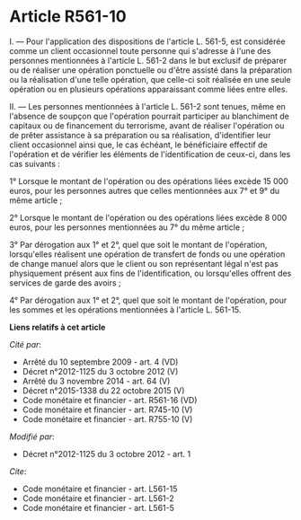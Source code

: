 # Article R561-10

I. ― Pour l'application des dispositions de l'article L. 561-5, est considérée comme un client occasionnel toute personne qui
s'adresse à l'une des personnes mentionnées à l'article L. 561-2 dans le but exclusif de préparer ou de réaliser une
opération ponctuelle ou d'être assisté dans la préparation ou la réalisation d'une telle opération, que celle-ci soit
réalisée en une seule opération ou en plusieurs opérations apparaissant comme liées entre elles. 

II. ― Les personnes mentionnées à l'article L. 561-2 sont tenues, même en l'absence de soupçon que l'opération pourrait
participer au blanchiment de capitaux ou de financement du terrorisme, avant de réaliser l'opération ou de prêter assistance
à sa préparation ou sa réalisation, d'identifier leur client occasionnel ainsi que, le cas échéant, le bénéficiaire effectif
de l'opération et de vérifier les éléments de l'identification de ceux-ci, dans les cas suivants : 

1° Lorsque le montant de l'opération ou des opérations liées excède 15 000 euros, pour les personnes autres que celles
mentionnées aux 7° et 9° du même article ; 

2° Lorsque le montant de l'opération ou des opérations liées excède 8 000 euros, pour les personnes mentionnées au 7° du même
article ; 

3° Par dérogation aux 1° et 2°, quel que soit le montant de l'opération, lorsqu'elles réalisent une opération de   transfert
de fonds ou une opération de change manuel alors que le client ou son représentant légal n'est pas physiquement présent aux
fins de l'identification, ou lorsqu'elles offrent des services de garde des avoirs ; 

4° Par dérogation aux 1° et 2°, quel que soit le montant de l'opération, pour les sommes et les opérations mentionnées à
l'article L. 561-15.

**Liens relatifs à cet article**

_Cité par_:

  - Arrêté du 10 septembre 2009 - art. 4 (VD)
  - Décret n°2012-1125 du 3 octobre 2012 (V)
  - Arrêté du 3 novembre 2014 - art. 64 (V)
  - Décret n°2015-1338 du 22 octobre 2015 (V)
  - Code monétaire et financier - art. R561-16 (VD)
  - Code monétaire et financier - art. R745-10 (V)
  - Code monétaire et financier - art. R755-10 (V)

_Modifié par_:

  - Décret n°2012-1125 du 3 octobre 2012 - art. 1

_Cite_:

  - Code monétaire et financier - art. L561-15
  - Code monétaire et financier - art. L561-2
  - Code monétaire et financier - art. L561-5
